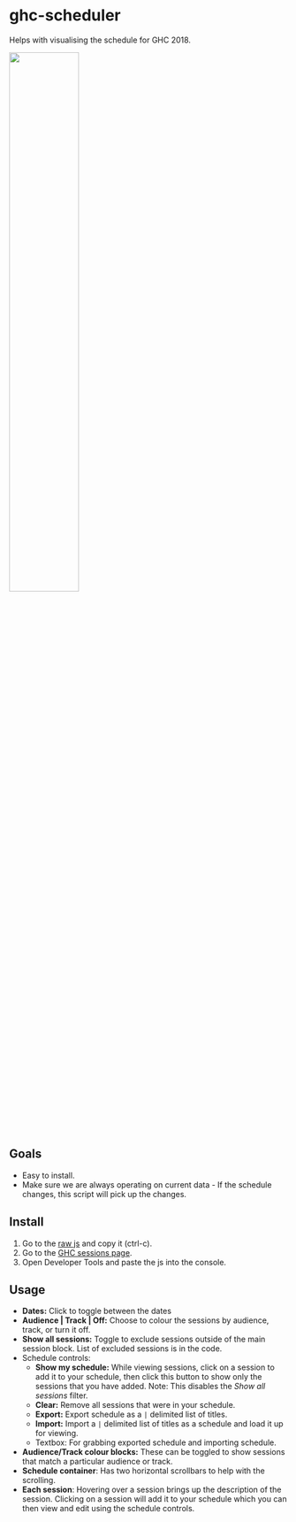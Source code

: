 # ghc-scheduler
Helps with visualising the schedule for GHC 2018.

<a href="https://raw.githubusercontent.com/charlottetan/ghc-scheduler/master/scheduler.PNG"><img src="https://raw.githubusercontent.com/charlottetan/ghc-scheduler/master/scheduler.PNG" width="50%"></a>

## Goals
* Easy to install.
* Make sure we are always operating on current data - If the schedule changes, this script will pick up the changes.

## Install
1. Go to the [raw js](https://raw.githubusercontent.com/charlottetan/ghc-scheduler/master/ghc.js) and copy it (ctrl-c).
2. Go to the [GHC sessions page](http://www.cvent.com/events/grace-hopper-celebration/agenda-6083a0df738343e2ad8b262237e56423.aspx?p=13).
3. Open Developer Tools and paste the js into the console.

## Usage
* **Dates:** Click to toggle between the dates
* **Audience | Track | Off:** Choose to colour the sessions by audience, track, or turn it off.
* **Show all sessions:** Toggle to exclude sessions outside of the main session block. List of excluded sessions is in the code.
* Schedule controls:
  * **Show my schedule:** While viewing sessions, click on a session to add it to your schedule, then click this button to show only the sessions that you have added. Note: This disables the *Show all sessions* filter.
  * **Clear:** Remove all sessions that were in your schedule.
  * **Export:** Export schedule as a `|` delimited list of titles.
  * **Import:** Import a `|` delimited list of titles as a schedule and load it up for viewing.
  * Textbox: For grabbing exported schedule and importing schedule.
* **Audience/Track colour blocks:** These can be toggled to show sessions that match a particular audience or track.
* **Schedule container**: Has two horizontal scrollbars to help with the scrolling.
* **Each session**: Hovering over a session brings up the description of the session. Clicking on a session will add it to your schedule which you can then view and edit using the schedule controls.
